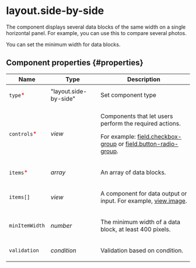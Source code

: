 # layout.side-by-side

The component displays several data blocks of the same width on a single horizontal panel. For example, you can use this to compare several photos.

You can set the minimum width for data blocks.

## Component properties {#properties}

| Name                                         | Type                  | Description                                                                                                                                                                                                         |
| -------------------------------------------- | --------------------- | ------------------------------------------------------------------------------------------------------------------------------------------------------------------------------------------------------------------- |
| `type`<span style="color: red">\*</span>     | "layout.side-by-side" | <p>Set component type</p>                                                                                                                                                                                           |
| `controls`<span style="color: red">\*</span> | _view_                | <p>Components that let users perform the required actions.</p><p>For example: <a href="field.checkbox-group.md">field.checkbox-group</a> or <a href="field.button-radio-group.md">field.button-radio-group</a>.</p> |
| `items`<span style="color: red">\*</span>    | _array_               | <p>An array of data blocks.</p>                                                                                                                                                                                     |
| `items[]`                                    | _view_                | <p>A component for data output or input. For example, <a href="view.image.md">view.image</a>.</p>                                                                                                                   |
| `minItemWidth`                               | _number_              | <p>The minimum width of a data block, at least 400 pixels.</p>                                                                                                                                                      |
| `validation`                                 | _condition_           | <p>Validation based on condition.</p>                                                                                                                                                                               |
